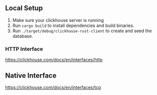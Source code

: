 ## Local Setup
1. Make sure your clickhouse server is running
2. Run `cargo build` to install dependencies and build binaries.
3. Run `./target/debug/clickhouse-rust-client` to create and seed the database.


### HTTP Interface
https://clickhouse.com/docs/en/interfaces/http


## Native Interface
https://clickhouse.com/docs/en/interfaces/tcp
